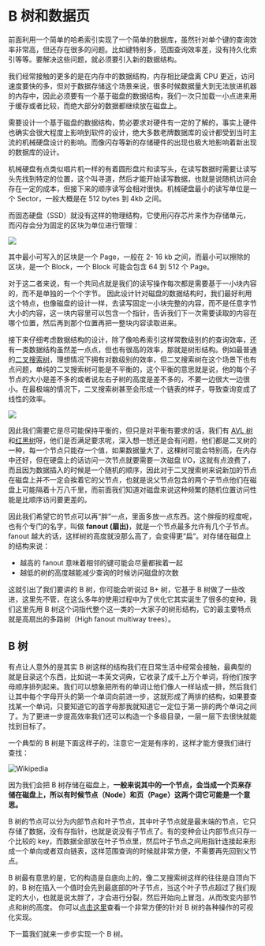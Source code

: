 # B 树和数据页

前面利用一个简单的哈希索引实现了一个简单的数据库，虽然针对单个键的查询效率非常高，但还存在很多的问题。比如键特别多，范围查询效率差，没有持久化索引等等。要解决这些问题，就必须要引入新的数据结构。

我们经常接触的更多的是在内存中的数据结构，内存相比硬盘离 CPU 更近，访问速度要快的多，但对于数据存储这个场景来说，很多时候数据量大到无法放进机器的内存中，因此必须要有一个基于磁盘的数据结构，我们一次只加载一小点进来用于缓存或者比较，而绝大部分的数据都继续放在磁盘上。

需要设计一个基于磁盘的数据结构，势必要求对硬件有一定的了解的，事实上硬件也确实会很大程度上影响到软件的设计，绝大多数老牌数据库的设计都受到当时主流的机械硬盘设计的影响。而像闪存等新的存储硬件的出现也极大地影响着新出现的数据库的设计。

机械硬盘有点类似唱片机一样的有着圆形盘片和读写头，在读写数据时需要让读写头先找到特定的位置，这个叫寻道，然后才能开始读写数据，也就是说随机访问会存在一定的成本，但接下来的顺序读写会相对很快。机械硬盘最小的读写单位是一个 Sector，一般大概是在 512 bytes 到 4kb 之间。

而固态硬盘（SSD）就没有这样的物理结构，它使用闪存芯片来作为存储单元，而闪存会分为固定的区块为单位进行管理：

![](assets/5/1.png)

其中最小可写入的区块是一个 Page，一般在 2- 16 kb 之间，而最小可以擦除的区块，是一个 Block，一个 Block 可能会包含 64 到 512 个 Page。

对于这二者来说，有一个共同点就是我们的读写操作每次都是需要基于一小块内容的，而不是单独的一个个字节。 因此设计针对磁盘的数据结构时，我们最好利用这个特点，也像磁盘的设计一样，去读写固定一小块完整的内容，而不是任意字节大小的内容，这一块内容里可以包含一个指针，告诉我们下一次需要读取的内容在哪个位置，然后再到那个位置再把一整块内容读取进来。

接下来仔细考虑数据结构的设计，除了像哈希索引这样常数级别的的查询效率，还有一类数据结构虽然差一点点，但也有很高的效率，那就是树形结构。例如最普通的[二叉搜索树](https://en.wikipedia.org/wiki/Binary_search_tree)，理想情况下拥有对数级别的效率，但二叉搜索树在这个场景下也有点问题，单纯的二叉搜索树可能是不平衡的，这个平衡的意思就是说，他的每个子节点的大小是差不多的或者说左右子树的高度是差不多的，不要一边很大一边很小。在最极端的情况下，二叉搜索树甚至会形成一个链表的样子，导致查询变成了线性的效率。

![](assets/5/2.png)

因此我们需要它是尽可能保持平衡的，但只是对平衡有要求的话，我们有 [AVL 树](https://en.wikipedia.org/wiki/AVL_tree)和[红黑树](https://en.wikipedia.org/wiki/Red%E2%80%93black_tree)呀，他们是否满足要求呢，深入想一想还是会有问题，他们都是二叉树的一种，每一个节点只能存一个值，如果数据量大了，这棵树可能会特别高，在内存中还好，但在硬盘上的话访问一次节点就要需要一次磁盘 I/O，这就有点浪费了，而且因为数据插入的时候是一个随机的顺序，因此对于二叉搜索树来说新加的节点在磁盘上并不一定会挨着它的父节点，也就是说父节点包含的两个子节点他们在磁盘上可能隔着十万八千里，而前面我们知道对磁盘来说这种频繁的随机位置访问性能是比顺序访问要更差的。

因此我们希望它的节点可以再“胖”一点，里面多放一点东西。这个胖瘦的程度呢，也有个专门的名字，叫做 **fanout (扇出)**，就是一个节点最多允许有几个子节点。 fanout 越大的话，这样树的高度就没那么高了，会变得更“扁”。对存储在磁盘上的结构来说：

- 越高的 fanout 意味着相邻的键可能会尽量都挨着一起
- 越低的树的高度越能减少查询的时候访问磁盘的次数

这就引出了我们要讲的 B 树，你可能会听说过 B+ 树，它基于 B 树做了一些改进，这里先不管，在这么多年的使用过程中为了优化它其实诞生了很多的变种，我们这里先用 B 树这个词指代整个这一类的一大家子的树形结构，它的最主要特点就是高扇出的多路树（High fanout multiway trees）。

## B 树

有点让人意外的是其实 B 树这样的结构我们在日常生活中经常会接触，最典型的就是目录这个东西，比如说一本英文词典，它收录了成千上万个单词，将他们按字母顺序排列起来。我们可以想象把所有的单词让他们像人一样站成一排，然后我们让其中每个字母开头的第一个单词向前进一步，这就形成了两排的结构，如果要查找某一个单词，只要知道它的首字母那我就知道它一定位于第一排的两个单词之间了。为了更进一步提高效率我们还可以构造一个多级目录，一层一层下去很快就能找到目标了。

一个典型的 B 树是下面这样子的，注意它一定是有序的，这样才能方便我们进行查找：

![Wikipedia](https://upload.wikimedia.org/wikipedia/commons/thumb/6/65/B-tree.svg/1198px-B-tree.svg.png)

因为我们会把 B 树存储在磁盘上，**一般来说其中的一个节点，会当成一个页来存储在磁盘上，所以有时候节点（Node）和页（Page）这两个词它可能是一个意思。**

B 树的节点可以分为内部节点和叶子节点，其中叶子节点就是最末端的节点，它只存储了数据，没有存指针，也就是说没有子节点了。有的变种会让内部节点只存一个比较的 key，而数据全部放在叶子节点里，然后叶子节点之间用指针连接起来形成一个单向或者双向链表，这样范围查询的时候就非常方便，不需要再先回到父节点。

B 树最有意思的是，它的构造是自底向上的，像二叉搜索树这样的往往是自顶向下的，B 树在插入一个值时会先到最底部的叶子节点，当这个叶子节点超过了我们规定的大小，也就是说太胖了，才会进行分裂，然后开始向上冒泡，从而改变内部节点和树的高度。 你可以[点击这里](https://www.cs.usfca.edu/~galles/visualization/BTree.html)查看一个非常方便的针对 B 树的各种操作的可视化实现。

下一篇我们就来一步步实现一个 B 树。
